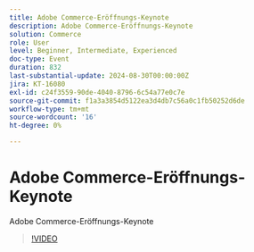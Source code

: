 ```yaml
---
title: Adobe Commerce-Eröffnungs-Keynote
description: Adobe Commerce-Eröffnungs-Keynote
solution: Commerce
role: User
level: Beginner, Intermediate, Experienced
doc-type: Event
duration: 832
last-substantial-update: 2024-08-30T00:00:00Z
jira: KT-16080
exl-id: c24f3559-90de-4040-8796-6c54a77e0c7e
source-git-commit: f1a3a3854d5122ea3d4db7c56a0c1fb50252d6de
workflow-type: tm+mt
source-wordcount: '16'
ht-degree: 0%

---
```


# Adobe Commerce-Eröffnungs-Keynote

Adobe Commerce-Eröffnungs-Keynote

>[!VIDEO](https://video.tv.adobe.com/v/3433144/?learn=on)
